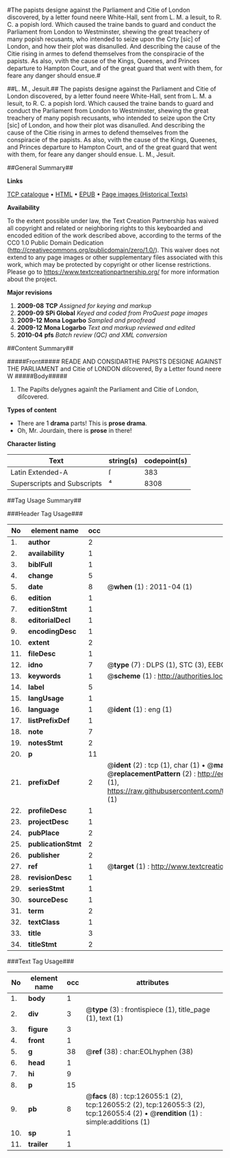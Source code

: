#The papists designe against the Parliament and Citie of London discovered, by a letter found neere White-Hall, sent from L. M. a Iesuit, to R. C. a popish lord. Which caused the traine bands to guard and conduct the Parliament from London to Westminster, shewing the great treachery of many popish recusants, who intended to seize upon the Crty [sic] of London, and how their plot was disanulled. And describing the cause of the Citie rising in armes to defend themselves from the conspiracie of the papists. As also, vvith the cause of the Kings, Queenes, and Princes departure to Hampton Court, and of the great guard that went with them, for feare any danger should ensue.#

##L. M., Jesuit.##
The papists designe against the Parliament and Citie of London discovered, by a letter found neere White-Hall, sent from L. M. a Iesuit, to R. C. a popish lord. Which caused the traine bands to guard and conduct the Parliament from London to Westminster, shewing the great treachery of many popish recusants, who intended to seize upon the Crty [sic] of London, and how their plot was disanulled. And describing the cause of the Citie rising in armes to defend themselves from the conspiracie of the papists. As also, vvith the cause of the Kings, Queenes, and Princes departure to Hampton Court, and of the great guard that went with them, for feare any danger should ensue.
L. M., Jesuit.

##General Summary##

**Links**

[TCP catalogue](http://www.ota.ox.ac.uk/tcp/)  • 
[HTML](http://tei.it.ox.ac.uk/tcp/Texts-HTML/free/A89/A89502.html)  • 
[EPUB](http://tei.it.ox.ac.uk/tcp/Texts-EPUB/free/A89/A89502.epub) • 
[Page images (Historical Texts)](https://historicaltexts.jisc.ac.uk/eebo-99873578e)

**Availability**

To the extent possible under law, the Text Creation Partnership has waived all copyright and related or neighboring rights to this keyboarded and encoded edition of the work described above, according to the terms of the CC0 1.0 Public Domain Dedication (http://creativecommons.org/publicdomain/zero/1.0/). This waiver does not extend to any page images or other supplementary files associated with this work, which may be protected by copyright or other license restrictions. Please go to https://www.textcreationpartnership.org/ for more information about the project.

**Major revisions**

1. __2009-08__ __TCP__ *Assigned for keying and markup*
1. __2009-09__ __SPi Global__ *Keyed and coded from ProQuest page images*
1. __2009-12__ __Mona Logarbo__ *Sampled and proofread*
1. __2009-12__ __Mona Logarbo__ *Text and markup reviewed and edited*
1. __2010-04__ __pfs__ *Batch review (QC) and XML conversion*

##Content Summary##

#####Front#####
READE AND CONSIDARTHE PAPISTS DESIGNE AGAINST THE PARLIAMENT and Citie of LONDON diſcovered, By a Letter found neere W
#####Body#####

1. The Papiſts deſygnes againſt the Parliament and Citie of London, diſcovered.

**Types of content**

  * There are 1 **drama** parts! This is **prose drama**.
  * Oh, Mr. Jourdain, there is **prose** in there!

**Character listing**


|Text|string(s)|codepoint(s)|
|---|---|---|
|Latin Extended-A|ſ|383|
|Superscripts             and Subscripts|⁴|8308|

##Tag Usage Summary##

###Header Tag Usage###

|No|element name|occ|attributes|
|---|---|---|---|
|1.|__author__|2||
|2.|__availability__|1||
|3.|__biblFull__|1||
|4.|__change__|5||
|5.|__date__|8| @__when__ (1) : 2011-04 (1)|
|6.|__edition__|1||
|7.|__editionStmt__|1||
|8.|__editorialDecl__|1||
|9.|__encodingDesc__|1||
|10.|__extent__|2||
|11.|__fileDesc__|1||
|12.|__idno__|7| @__type__ (7) : DLPS (1), STC (3), EEBO-CITATION (1), PROQUEST (1), VID (1)|
|13.|__keywords__|1| @__scheme__ (1) : http://authorities.loc.gov/ (1)|
|14.|__label__|5||
|15.|__langUsage__|1||
|16.|__language__|1| @__ident__ (1) : eng (1)|
|17.|__listPrefixDef__|1||
|18.|__note__|7||
|19.|__notesStmt__|2||
|20.|__p__|11||
|21.|__prefixDef__|2| @__ident__ (2) : tcp (1), char (1)  •  @__matchPattern__ (2) : ([0-9\-]+):([0-9IVX]+) (1), (.+) (1)  •  @__replacementPattern__ (2) : http://eebo.chadwyck.com/downloadtiff?vid=$1&page=$2 (1), https://raw.githubusercontent.com/textcreationpartnership/Texts/master/tcpchars.xml#$1 (1)|
|22.|__profileDesc__|1||
|23.|__projectDesc__|1||
|24.|__pubPlace__|2||
|25.|__publicationStmt__|2||
|26.|__publisher__|2||
|27.|__ref__|1| @__target__ (1) : http://www.textcreationpartnership.org/docs/. (1)|
|28.|__revisionDesc__|1||
|29.|__seriesStmt__|1||
|30.|__sourceDesc__|1||
|31.|__term__|2||
|32.|__textClass__|1||
|33.|__title__|3||
|34.|__titleStmt__|2||


###Text Tag Usage###

|No|element name|occ|attributes|
|---|---|---|---|
|1.|__body__|1||
|2.|__div__|3| @__type__ (3) : frontispiece (1), title_page (1), text (1)|
|3.|__figure__|3||
|4.|__front__|1||
|5.|__g__|38| @__ref__ (38) : char:EOLhyphen (38)|
|6.|__head__|1||
|7.|__hi__|9||
|8.|__p__|15||
|9.|__pb__|8| @__facs__ (8) : tcp:126055:1 (2), tcp:126055:2 (2), tcp:126055:3 (2), tcp:126055:4 (2)  •  @__rendition__ (1) : simple:additions (1)|
|10.|__sp__|1||
|11.|__trailer__|1||
